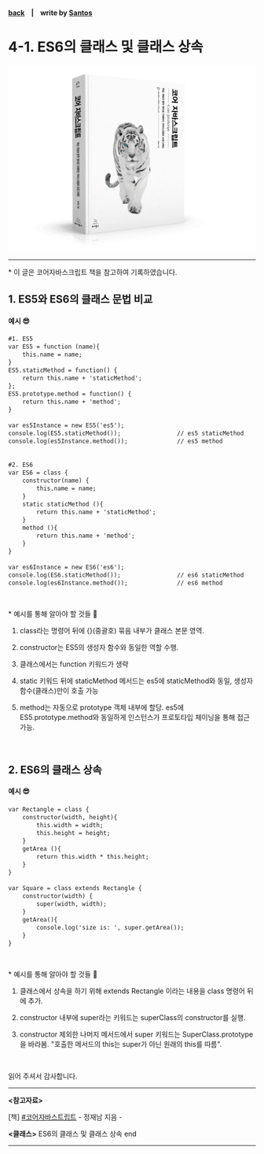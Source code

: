 <p>

#### [back](../../../README.md) &nbsp;&nbsp; | &nbsp;&nbsp; write by [Santos](https://github.com/SangchoKim)

</p>

# 4-1. ES6의 클래스 및 클래스 상속

<p align="center">
    <img src="../../../image/main.png">
</p>

---
<p> * 이 글은 코어자바스크립트 책을 참고하여 기록하였습니다. </p>

> 

## 1. ES5와 ES6의 클래스 문법 비교

#### 예시 😎

```
#1. ES5
var ES5 = function (name){
    this.name = name;
}
ES5.staticMethod = function() {
    return this.name + 'staticMethod';
};
ES5.prototype.method = function() {
    return this.name + 'method';
}

var es5Instance = new ES5('es5');
console.log(ES5.staticMethod());                // es5 staticMethod
console.log(es5Instance.method());              // es5 method


#2. ES6
var ES6 = class {
    constructor(name) {
        this.name = name;
    }
    static staticMethod (){
        return this.name + 'staticMethod';
    }
    method (){
        return this.name + 'method';
    }
}

var es6Instance = new ES6('es6');
console.log(ES6.staticMethod());                // es6 staticMethod
console.log(es6Instance.method());              // es6 method
```

</br>

 <p> * 예시를 통해 알아야 할 것들 🤔 </p>

 1. class라는 명령어 뒤에 {}(중괄호) 묶음 내부가 클래스 본문 영역.

 2. constructor는 ES5의 생성자 함수와 동일한 역할 수행.

 3. 클래스에서는 function 키워드가 생략

 4. static 키워드 뒤에 staticMethod 메서드는 es5에 staticMethod와 동일, 생성자 함수(클래스)만이 호출 가능

 5. method는 자동으로 prototype 객체 내부에 할당. es5에 ES5.prototype.method와 동일하게 인스턴스가 프로토타입 체이닝을 통해 접근 가능.

</br>

## 2. ES6의 클래스 상속

#### 예시 😎

```
var Rectangle = class {
    constructor(width, height){
        this.width = width;
        this.height = height;
    }
    getArea (){
        return this.width * this.height;
    }
}

var Square = class extends Rectangle {
    constructor(width) {
        super(width, width);
    }
    getArea(){
        console.log('size is: ', super.getArea());
    }
}
```

</br>

 <p> * 예시를 통해 알아야 할 것들 🤔 </p>

 1. 클래스에서 상속을 하기 위해 extends Rectangle 이라는 내용을 class 명령어 뒤에 추가.

 2. constructor 내부에 super라는 키워드는 superClass의 constructor를 실행.

 3. constructor 제외한 나머지 메서드에서 super 키워드는 SuperClass.prototype을 바라봄. "호출한 메서드의 this는 super가 아닌 원래의 this를 따름".

</br>

<span>읽어 주셔서 감사합니다.</span>

---

<strong><참고자료></strong>
</br>

[책] [#코어자바스트립트][core-javascript] - 정재남 지음 -
</br>


<strong><클래스></strong> ES6의 클래스 및 클래스 상속 end

---

[core-javascript]: https://www.aladin.co.kr/shop/wproduct.aspx?ISBN=K532636268&start=pnaver_02
[naver]: https://www.aladin.co.kr/shop/wproduct.aspx?ISBN=K532636268&start=pnaver_02